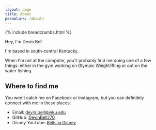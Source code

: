 ```yaml
---
layout: page
title: About
permalink: /about/
---
```


{% include breadcrumbs.html %}

Hey, I'm Devin Bell.

I'm based in south-central Kentucky.

When I'm not at the computer, you'll probably find me doing one of a few things: either in the gym working on Olympic Weightlifting or out on the water fishing.

## Where to find me

You won't catch me on Facebook or Instagram, but you can definitely connect with me in these places:

- Email: [devin.bell@wku.edu](mailto:devin.bell@wku.edu)
- GitHub: [DevinBell270](https://github.com/DevinBell270)
- Disney YouTube: [Bells in Disney](https://www.youtube.com/@bellsindisney)